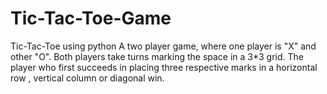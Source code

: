 # Tic-Tac-Toe-Game
Tic-Tac-Toe using python
A two player game, where one player is "X" and other "O". Both players take turns marking the space in a 3*3 grid. The player who first succeeds in placing three respective marks in a horizontal row , vertical column or diagonal win.
